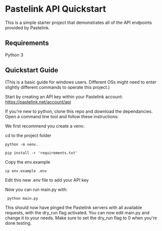 # Pastelink API Quickstart

This is a simple starter project that demonstrates all of the API endpoints provided by Pastelink.

## Requirements

Python 3

## Quickstart Guide

(This is a basic guide for windows users. Different OSs might need to enter slightly different commands to operate this project.)

Start by creating an API key within your Pastelink account: https://pastelink.net/account/api

If you're new to python, clone this repo and download the dependancies. Open a command line tool and follow these instructions:

We first recommend you create a venv:

cd to the project folder

````python -m venv.````

````pip install -r 'requirements.txt'````

Copy the env.example

````cp env.example .env````

Edit this new .env file to add your API key

Now you can run main.py with:

```` python main.py````

This should now have pinged the Pastelink servers with all available requests, with the dry_run flag activated. You can now edit main.py and change it to your needs. Make sure to set the dry_run flag to 0 when you're done testing.